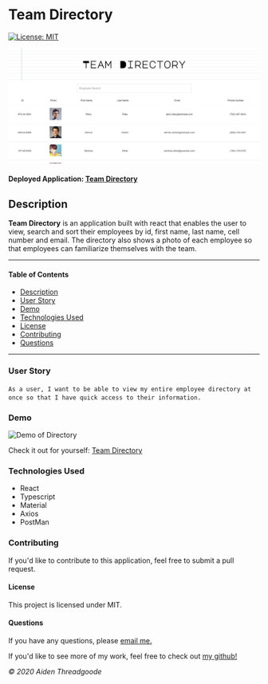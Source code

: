 # Team Directory 

[![License: MIT](https://img.shields.io/badge/License-MIT-green.svg)](https://choosealicense.com/licenses/mit/)

![Photo of Directory](./static/img/demo.png)

#### Deployed Application: [Team Directory](https://a-thread.github.io/react-team-directory/)

    

## Description

**Team Directory** is an application built with react that enables the user to view, search and sort their employees by id, first name, last name, cell number and email. The directory also shows a photo of each employee so that employees can familiarize themselves with the team.

---

#### Table of Contents

* [Description](#description)
* [User Story](#user)
* [Demo](#demo)
* [Technologies Used](#technologies)
* [License](#license)
* [Contributing](#contributing)
* [Questions](#questions)

---

### User Story

 `As a user, I want to be able to view my entire employee directory at once so that I have quick access to their information.`

### Demo 

![Demo of Directory](./static/img/demo.gif)

Check it out for yourself: [Team Directory](https://a-thread.github.io/react-team-directory/)

### Technologies Used

* React
* Typescript
* Material
* Axios
* PostMan

### Contributing

If you'd like to contribute to this application, feel free to submit a pull request.

#### License

This project is licensed under MIT. 

#### Questions

    

If you have any questions, please [email me.](mailto:aiden.threadgoode@gmail.com)

If you'd like to see more of my work, feel free to check out [my github!](https://github.com/a-thread)

*© 2020 Aiden Threadgoode*
